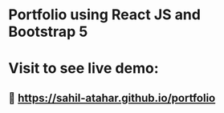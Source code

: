 # Portfolio using React JS and Bootstrap 5

# Visit to see live demo:

## :link: https://sahil-atahar.github.io/portfolio
